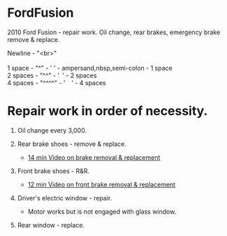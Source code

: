 # FordFusion
2010 Ford Fusion - repair work. Oil change, rear brakes, emergency brake remove &amp; replace.

Newline - "&lt;br&gt;"<br>
<br>
1 space  - "^"    - '&nbsp;' - ampersand,nbsp,semi-colon - 1 space<br>
2 spaces - "^^"   - '&ensp;' - 2 spaces<br>
4 spaces - "^^^^" - '&emsp;' - 4 spaces<br>

# Repair work in order of necessity.
  1. Oil change every 3,000.<br>

  2. Rear brake shoes - remove & replace.<br>
     - [14 min Video on brake removal & replacement](https://www.youtube.com/watch?v=cikKzEFv_fs)
  3. Front brake shoes - R&R.<br>
     - [12 min Video on front brake removal & replacement](https://www.youtube.com/watch?v=qrnqmVq10cw)
  4. Driver's electric window - repair.<br>
     - Motor works but is not engaged with glass window.

  5. Rear window - replace.<br>

